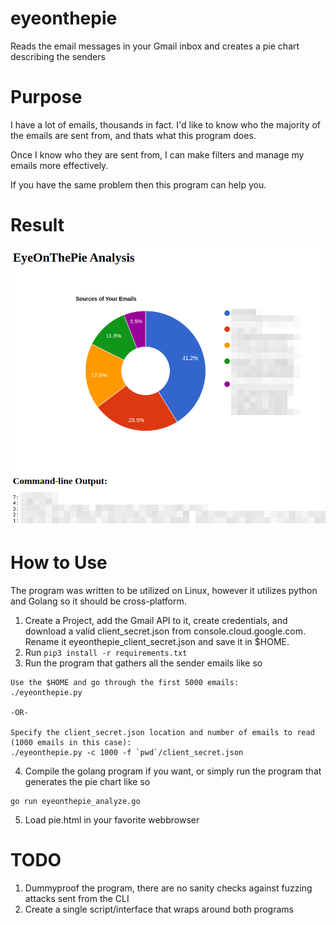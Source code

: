 # eyeonthepie
Reads the email messages in your Gmail inbox and creates a pie chart describing the senders

# Purpose
I have a lot of emails, thousands in fact. I'd like to know who the majority of the emails are sent from, and thats what this program does.

Once I know who they are sent from, I can make filters and manage my emails more effectively.

If you have the same problem then this program can help you.

# Result
![Screenshot of the application's results](./screenshot.png)

# How to Use
The program was written to be utilized on Linux, however it utilizes python and Golang so it should be cross-platform.

1. Create a Project, add the Gmail API to it, create credentials, and download a valid client_secret.json from console.cloud.google.com. Rename it eyeonthepie_client_secret.json and save it in $HOME.
2. Run `pip3 install -r requirements.txt`
3. Run the program that gathers all the sender emails like so
```
Use the $HOME and go through the first 5000 emails:
./eyeonthepie.py

-OR-

Specify the client_secret.json location and number of emails to read (1000 emails in this case):
./eyeonthepie.py -c 1000 -f `pwd`/client_secret.json
```
4. Compile the golang program if you want, or simply run the program that generates the pie chart like so
```
go run eyeonthepie_analyze.go
```
5. Load pie.html in your favorite webbrowser

# TODO
1. Dummyproof the program, there are no sanity checks against fuzzing attacks sent from the CLI
2. Create a single script/interface that wraps around both programs